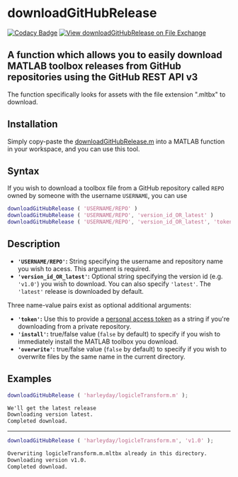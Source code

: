 # downloadGitHubRelease

[![Codacy Badge](https://app.codacy.com/project/badge/Grade/dcc9401d9df941a39cf7ea7792174af4)](https://www.codacy.com/manual/harleyday/downloadGitHubRelease?utm_source=github.com&amp;utm_medium=referral&amp;utm_content=harleyday/downloadGitHubRelease&amp;utm_campaign=Badge_Grade)
[![View downloadGitHubRelease on File Exchange](https://www.mathworks.com/matlabcentral/images/matlab-file-exchange.svg)](https://uk.mathworks.com/matlabcentral/fileexchange/69409-downloadgithubrelease)

## A function which allows you to easily download MATLAB toolbox releases from GitHub repositories using the GitHub REST API v3

The function specifically looks for assets with the file extension ".mltbx" to download.

## Installation

Simply copy-paste the [downloadGitHubRelease.m](https://github.com/harleyday/downloadGitHubRelease/blob/master/downloadGitHubRelease.m) into a MATLAB function in your workspace, and you can use this tool.

## Syntax

If you wish to download a toolbox file from a GitHub repository called `REPO` owned by someone with the username `USERNAME`, you can use

```MATLAB
downloadGitHubRelease ( 'USERNAME/REPO' )
downloadGitHubRelease ( 'USERNAME/REPO', 'version_id_OR_latest' )
downloadGitHubRelease ( 'USERNAME/REPO', 'version_id_OR_latest', 'token', PERSONAL_ACESS_TOKEN, 'install', true/false, 'overwrite', true/false )
```

## Description

-   **`'USERNAME/REPO'`:** String specifying the username and repository name you wish to acess. This argument is required.
-   **`'version_id_OR_latest'`:** Optional string specifying the version id (e.g. `'v1.0'`) you wish to download. You can also specify `'latest'`. The `'latest'` release is downloaded by default.

Three name-value pairs exist as optional additional arguments:

-   **`'token'`:** Use this to provide a [personal access token](https://github.com/settings/tokens) as a string if you're downloading from a private repository.
-   **`'install'`:** true/false value (`false` by default) to specify if you wish to immediately install the MATLAB toolbox you download.
-   **`'overwrite'`:** true/false value (`false` by default) to specify if you wish to overwrite files by the same name in the current directory.

## Examples

```MATLAB
downloadGitHubRelease ( 'harleyday/logicleTransform.m' );
```

```HTML
We'll get the latest release
Downloading version latest.
Completed download.
```

* * *

```MATLAB
downloadGitHubRelease ( 'harleyday/logicleTransform.m', 'v1.0' );
```

```HTML
Overwriting logicleTransform.m.mltbx already in this directory.
Downloading version v1.0.
Completed download.
```
